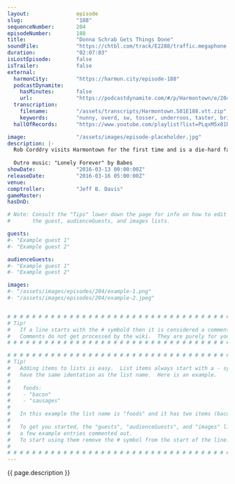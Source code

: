 ```yaml
---
layout:               episode
slug:                 "188"
sequenceNumber:       204
episodeNumber:        188
title:                "Donna Schrab Gets Things Done"
soundFile:            "https://chtbl.com/track/E2288/traffic.megaphone.fm/STA7659970412.mp3?updated=1560382687"
duration:             "02:07:03"
isLostEpisode:        false
isTrailer:            false
external:
  harmonCity:         "https://harmon.city/episode-188"
  podcastDynamite:
    hasMinutes:       false
    url:              "https://podcastdynamite.com/#/p/Harmontown/e/204/188"
  transcription:
    filename:         "/assets/transcripts/Harmontown.S01E188.vtt.zip"
    keywords:         "nunny, overd, sw, tosser, underroos, taster, brigadoon, impounded, bruckheimer, hpv, rampart, thermostat, reactor, concentrated, maneuvering, swab, donna, flagged, villages, pacifier, urinals, ballers, robby, submarine, miami"
  hallOfRecords:      "https://www.youtube.com/playlist?list=PLqxM5x81hNOYkoxNRn8sw8ou-o78nZMXW"

image:                "/assets/images/episode-placeholder.jpg"
description: |-
  Rob Corddry visits Harmontown for the first time and is a die-hard fan, everyone falls in love with him. Later we meet Rob Schrab's parents!
  
  Outro music: "Lonely Forever" by Babes
showDate:             "2016-03-13 00:00:00Z"
releaseDate:          "2016-03-16 05:00:00Z"
venue:                
comptroller:          "Jeff B. Davis"
gameMaster:           
hasDnD:               

# Note: Consult the "Tips" lower down the page for info on how to edit
#       the guest, audienceGuests, and images lists.

guests:
#- "Example guest 1"
#- "Example guest 2"

audienceGuests:
#- "Example guest 1"
#- "Example guest 2"

images:
#- "/assets/images/episodes/204/example-1.png"
#- "/assets/images/episodes/204/example-2.jpeg"


# # # # # # # # # # # # # # # # # # # # # # # # # # # # # # # # # # # # # # # # # # # # #
# Tip!
#   If a line starts with the # symbold then it is considered a comment.
#   Comments do not get processed by the wiki.  They are purely for your information.
# # # # # # # # # # # # # # # # # # # # # # # # # # # # # # # # # # # # # # # # # # # # #

# # # # # # # # # # # # # # # # # # # # # # # # # # # # # # # # # # # # # # # # # # # # #
# Tip!
#   Adding items to lists is easy.  List items always start with a - symbol and have
#   have the same identation as the list name.  Here is an example.
#
#    foods:
#    - "bacon"
#    - "sausages"
#
#   In this example the list name is "foods" and it has two items (bacon, and sausages).
#
#   To get you started, the "guests", "audienceGuests", and "images" lists below have
#   a few example entries commented out.
#   To start using them remove the # symbol from the start of the line.
#
# # # # # # # # # # # # # # # # # # # # # # # # # # # # # # # # # # # # # # # # # # # # #
---
```


<!-- The episode description will be rendered here -->
{{ page.description }}

<!-- Add your content BELOW here -->
<!-- vvvvvvvvvvvvvvvvvvvvvvvvvvv -->




<!-- ^^^^^^^^^^^^^^^^^^^^^^^^^^^ -->
<!-- Add your content ABOVE here -->

<!-- The episode gallery will be rendered here -->